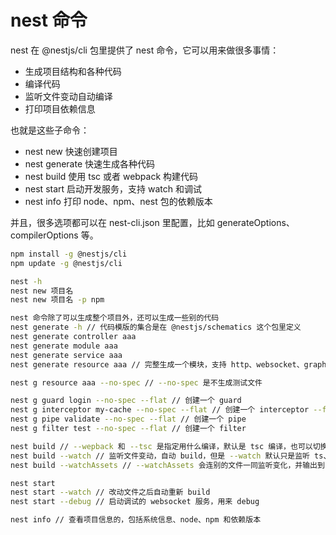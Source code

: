 # nest 命令

nest 在 @nestjs/cli 包里提供了 nest 命令，它可以用来做很多事情：

- 生成项目结构和各种代码
- 编译代码
- 监听文件变动自动编译
- 打印项目依赖信息

也就是这些子命令：

- nest new 快速创建项目
- nest generate 快速生成各种代码
- nest build 使用 tsc 或者 webpack 构建代码
- nest start 启动开发服务，支持 watch 和调试
- nest info 打印 node、npm、nest 包的依赖版本

并且，很多选项都可以在 nest-cli.json 里配置，比如 generateOptions、compilerOptions 等。

```bash
npm install -g @nestjs/cli
npm update -g @nestjs/cli

nest -h
nest new 项目名
nest new 项目名 -p npm

nest 命令除了可以生成整个项目外，还可以生成一些别的代码
nest generate -h // 代码模版的集合是在 @nestjs/schematics 这个包里定义
nest generate controller aaa
nest generate module aaa
nest generate service aaa
nest generate resource aaa // 完整生成一个模块，支持 http、websocket、graphql、tcp，支持是否生成 CRUD 代码

nest g resource aaa --no-spec // --no-spec 是不生成测试文件

nest g guard login --no-spec --flat // 创建一个 guard
nest g interceptor my-cache --no-spec --flat // 创建一个 interceptor --flat 是生成到当前目录，而不是生成到 src/interceptors 目录下
nest g pipe validate --no-spec --flat // 创建一个 pipe
nest g filter test --no-spec --flat // 创建一个 filter

nest build // --wepback 和 --tsc 是指定用什么编译，默认是 tsc 编译，也可以切换成 webpack。
nest build --watch // 监听文件变动，自动 build，但是 --watch 默认只是监听 ts、js 文件
nest build --watchAssets // --watchAssets 会连别的文件一同监听变化，并输出到 dist 目录，比如 md、yml 等文件。

nest start
nest start --watch // 改动文件之后自动重新 build
nest start --debug // 启动调试的 websocket 服务，用来 debug

nest info // 查看项目信息的，包括系统信息、node、npm 和依赖版本
```
